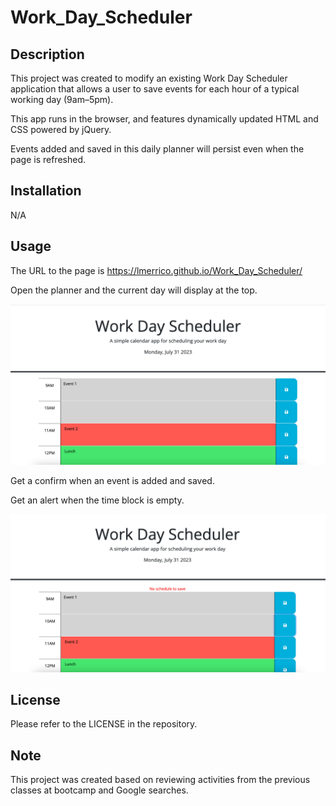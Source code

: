 # Work_Day_Scheduler

## Description

This project was created to modify an existing Work Day Scheduler application that allows a user to save events for each hour of a typical working day (9am–5pm). 

This app runs in the browser, and features dynamically updated HTML and CSS powered by jQuery.

Events added and saved in this daily planner will persist even when the page is refreshed.

## Installation

N/A

## Usage

The URL to the page is https://lmerrico.github.io/Work_Day_Scheduler/

Open the planner and the current day will display at the top.

![Alt text](assets/images/Mock-up.png)

Get a confirm when an event is added and saved.



Get an alert when the time block is empty.

[![Alt text](<assets/images/Alert no schedule to save.png>)](https://github.com/LMErrico/Work_Day_Scheduler/blob/main/Assets/images/Alert%20no%20schedule%20to%20save.png)

## License

Please refer to the LICENSE in the repository.

## Note

This project was created based on reviewing activities from the previous classes at bootcamp and Google searches.
